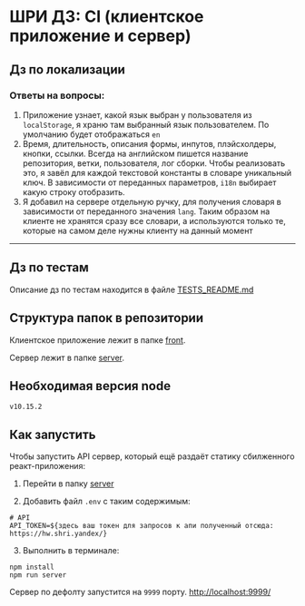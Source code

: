 # ШРИ ДЗ: CI (клиентское приложение и сервер)

## Дз по локализации

### Ответы на вопросы:

1. Приложение узнает, какой язык выбран у пользователя из `localStorage`, я храню там выбранный язык пользователем. По умолчанию будет отображаться `en`
2. Время, длительность, описания формы, инпутов, плэйсхолдеры, кнопки, ссылки. Всегда на английском пишется название репозитория, ветки, пользователя, лог сборки. Чтобы реализовать это, я завёл для каждой текстовой константы в словаре уникальный ключ. В зависимости от переданных параметров, `i18n` выбирает какую строку отобразить.
3. Я добавил на сервере отдельную ручку, для получения словаря в зависимости от переданного значения `lang`. Таким образом на клиенте не хранятся сразу все словари, а используются только те, которые на самом деле нужны клиенту на данный момент

---

## Дз по тестам

Описание дз по тестам находится в файле [TESTS_README.md](TESTS_README.md)

## Структура папок в репозитории

Клиентское приложение лежит в папке [front](front).

Сервер лежит в папке [server](server).

## Необходимая версия node

`v10.15.2`

## Как запустить

Чтобы запустить API сервер, который ещё раздаёт статику сбилженного реакт-приложения:

1. Перейти в папку [server](server)

2. Добавить файл `.env` с таким содержимым:

```
# API
API_TOKEN=${здесь ваш токен для запросов к апи полученный отсюда: https://hw.shri.yandex/}
```

3. Выполнить в терминале:

```
npm install
npm run server
```

Сервер по дефолту запустится на `9999` порту. [http://localhost:9999/](http://localhost:9999/)
